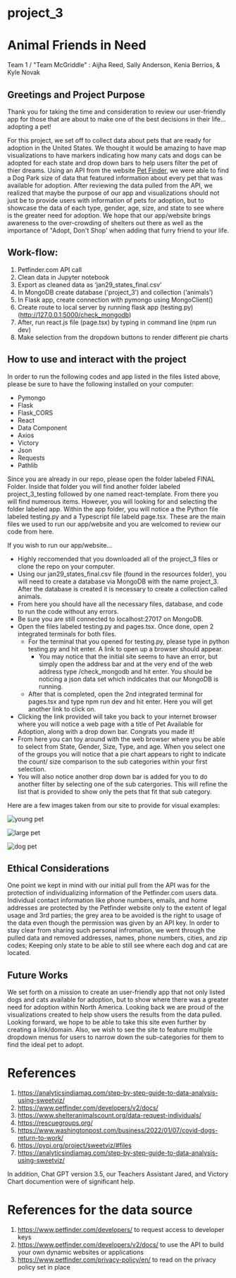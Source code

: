 # project_3


# Animal Friends in Need
Team 1 / "Team McGriddle" : Aijha Reed, Sally Anderson, Kenia Berrios, & Kyle Novak


##  Greetings and Project Purpose
Thank you for taking the time and consideration to review our user-friendly app for those that are about to make one of the best decisions in their life… adopting a pet!

For this project, we set off to collect data about pets that are ready for adoption in the United States. We thought it would be amazing to have map visualizations to have markers indicating how many cats and dogs can be adopted for each state and drop down bars to help users filter the pet of thier dreams.
Using an API from the website [Pet Finder](https://www.petfinder.com/), we were able to find a Dog Park size of data that featured information about every pet that was available for adoption.
After reviewing the data pulled from the API, we realized that maybe the purpose of our app and visualizations should not just be to provide users with information of pets for adoption, but to showcase the data of each type, gender, age, size, and state to see where is the greater need for adoption.
We hope that our app/website brings awareness to the over-crowding of shelters out there as well as the importance of "Adopt, Don't Shop' when adding that furry friend to your life.

## Work-flow:

1. Petfinder.com API call
2. Clean data in Jupyter notebook
3. Export as cleaned data as ‘jan29_states_final.csv’
4. In MongoDB create database ('project_3’) and collection (‘animals’)
5. In Flask app, create connection with pymongo using MongoClient()
6. Create route to local server by running flask app (testing.py) (http://127.0.0.1:5000/check_mongodb)
7. After, run react.js file (page.tsx) by typing in command line (npm run dev)
8. Make selection from the dropdown buttons to render different pie charts

## How to use and interact with the project

In order to run the following codes and app listed in the files listed above, please be sure to have the following installed on your computer:

* Pymongo
* Flask
* Flask_CORS
* React
* Data Component
* Axios
* Victory
* Json
* Requests
* Pathlib
    
Since you are already in our repo, please open the folder labeled FINAL Folder. Inside that folder you will find another folder labeled project_3_testing followed by one named react-template.
From there you will find numerous items. However, you will looking for and selecting the folder labeled app. Within the app folder, you will notice a the Python file labeled testing.py and a Typescript file labeld page.tsx.
These are the main files we used to run our app/website and you are welcomed to review our code from here.

If you wish to run our app/website...
* Highly reccomended that you downloaded all of the project_3 files or clone the repo on your computer.
* Using our jan29_states_final.csv file (found in the resources folder), you will need to create a database via MongoDB with the name project_3. After the database is created it is necessary to create a collection called animals.
* From here you should have all the necessary files, database, and code to run the code without any errors.
* Be sure you are still connected to localhost:27017 on MongoDB.
* Open the files labeled testing.py and pages.tsx. Once done, open 2 integrated terminals for both files.
    * For the terminal that you opened for testing.py, please type in python testing.py and hit enter. A link to open up a browser should appear.
        * You may notice that the initial site seems to have an error, but simply open the address bar and at the very end of the web address type /check_mongodb and hit enter. You should be noticing a json data set which inddicates that our MongoDB is running.
    * After that is completed, open the 2nd integrated terminal for pages.tsx and type npm run dev and hit enter. Here you will get another link to click on.
* Clicking the link provided will take you back to your internet browser where you will notice a web page with a title of Pet Available for Adoption, along with a drop down bar. Congrats you made it!
* From here you can toy around with the web browser where you be able to select from State, Gender, Size, Type, and age. When you select one of the groups you will notice that a pie chart appears to right to indicate the count/ size comparison to the sub categories within your first selection.
* You will also notice another drop down bar is added for you to do another filter by selecting one of the sub catergories. This will refine the list that is provided to show only the pets that fit that sub category.

Here are a few images taken from our site to provide for visual examples:
    
![young pet](images/age_young_pet.png)

![large pet](images/size_large_pet.png)

![dog pet](images/type_dog_pet.png)


## Ethical Considerations
One point we kept in mind with our initial pull from the API was for the protection of individualizing information of the Petfinder.com users data.
Individual contact information like phone numbers, emails, and home addresses are protected by the Petfinder website only to the extent of legal usage and 3rd parties; the grey area to be avoided is the right to usage of the data even though the permission was given by an API key.
In order to stay clear from sharing such personal infromation, we went through the pulled data and removed addresses, names, phone numbers, cities, and zip codes; Keeping only state to be able to still see where each dog and cat are located.


## Future Works
We set forth on a mission to create an user-friendly app that not only listed dogs and cats available for adoption, but to show where there was a greater need for adoption within North America.
Looking back we are proud of the visualizations created to help show users the results from the data pulled.
Looking forward, we hope to be able to take this site even further by creating a link/domain. Also, we wish to see the site to feature multiple dropdown menus for users to narrow down the sub-categories for them to find the ideal pet to adopt.


# References
1. https://analyticsindiamag.com/step-by-step-guide-to-data-analysis-using-sweetviz/
2. https://www.petfinder.com/developers/v2/docs/ 
3. https://www.shelteranimalscount.org/data-request-individuals/
4. https://rescuegroups.org/
5. https://www.washingtonpost.com/business/2022/01/07/covid-dogs-return-to-work/
6. https://pypi.org/project/sweetviz/#files
7. https://analyticsindiamag.com/step-by-step-guide-to-data-analysis-using-sweetviz/

In addition, Chat GPT version 3.5, our Teachers Assistant Jared, and Victory Chart documention were of significant help.

# References for the data source
1. https://www.petfinder.com/developers/ to request access to developer keys
2. https://www.petfinder.com/developers/v2/docs/  to use the API to build your own dynamic websites or applications
3. https://www.petfinder.com/privacy-policy/en/ to read on the privacy policy set in place